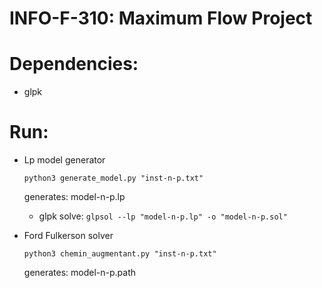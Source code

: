 # INFO-F-310: Maximum Flow Project

Dependencies:
===========
- glpk

Run:
===
- Lp model generator
    ```
    python3 generate_model.py "inst-n-p.txt"
    ```
  generates: model-n-p.lp
    - glpk solve: 
  	  ```glpsol --lp "model-n-p.lp" -o "model-n-p.sol"```

- Ford Fulkerson solver
  	```
    python3 chemin_augmentant.py "inst-n-p.txt"
    ```
  generates: model-n-p.path